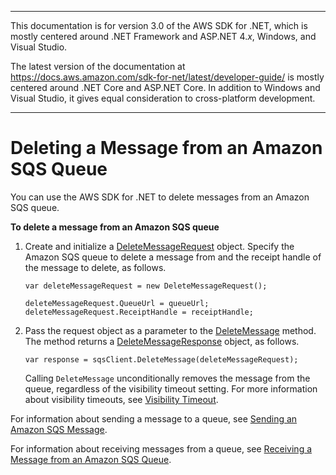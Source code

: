 --------

This documentation is for version 3\.0 of the AWS SDK for \.NET, which is mostly centered around \.NET Framework and ASP\.NET 4\.*x*, Windows, and Visual Studio\.

The latest version of the documentation at [https://docs\.aws\.amazon\.com/sdk\-for\-net/latest/developer\-guide/](../../latest/developer-guide/welcome.html) is mostly centered around \.NET Core and ASP\.NET Core\. In addition to Windows and Visual Studio, it gives equal consideration to cross\-platform development\.

--------

# Deleting a Message from an Amazon SQS Queue<a name="DeleteMessage"></a>

You can use the AWS SDK for \.NET to delete messages from an Amazon SQS queue\.

**To delete a message from an Amazon SQS queue**

1. Create and initialize a [DeleteMessageRequest](https://docs.aws.amazon.com/sdkfornet/v3/apidocs/items/SQS/TDeleteMessageRequest.html) object\. Specify the Amazon SQS queue to delete a message from and the receipt handle of the message to delete, as follows\.

   ```
   var deleteMessageRequest = new DeleteMessageRequest();
   
   deleteMessageRequest.QueueUrl = queueUrl;
   deleteMessageRequest.ReceiptHandle = receiptHandle;
   ```

1. Pass the request object as a parameter to the [DeleteMessage](https://docs.aws.amazon.com/sdkfornet/v3/apidocs/items/SQS/MSQSDeleteMessageDeleteMessageRequest.html) method\. The method returns a [DeleteMessageResponse](https://docs.aws.amazon.com/sdkfornet/v3/apidocs/items/SQS/TDeleteMessageResponse.html) object, as follows\.

   ```
   var response = sqsClient.DeleteMessage(deleteMessageRequest);
   ```

   Calling `DeleteMessage` unconditionally removes the message from the queue, regardless of the visibility timeout setting\. For more information about visibility timeouts, see [Visibility Timeout](https://docs.aws.amazon.com/AWSSimpleQueueService/latest/SQSDeveloperGuide/AboutVT.html)\.

For information about sending a message to a queue, see [Sending an Amazon SQS Message](SendMessage.md#send-sqs-message)\.

For information about receiving messages from a queue, see [Receiving a Message from an Amazon SQS Queue](ReceiveMessage.md#receive-sqs-message)\.